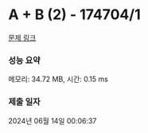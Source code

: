 # A + B (2) - 174704/1 

[문제 링크](https://level.goorm.io/exam/174704/a-b-2/quiz/1) 

### 성능 요약

메모리: 34.72 MB, 시간: 0.15 ms

### 제출 일자

2024년 06월 14일 00:06:37

